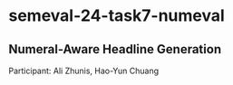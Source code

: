 # semeval-24-task7-numeval
## Numeral-Aware Headline Generation

Participant: Ali Zhunis, Hao-Yun Chuang
